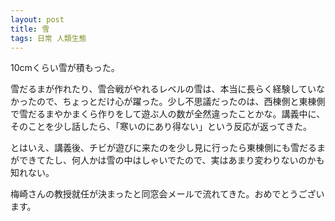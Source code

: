 ```yaml
---
layout: post
title: 雪
tags: 日常 人類生態
---
```


10cmくらい雪が積もった。

雪だるまが作れたり、雪合戦がやれるレベルの雪は、本当に長らく経験していなかったので、ちょっとだけ心が躍った。少し不思議だったのは、西棟側と東棟側で雪だるまやかまくら作りをして遊ぶ人の数が全然違ったことかな。講義中に、そのことを少し話したら、「寒いのにあり得ない」という反応が返ってきた。

とはいえ、講義後、チビが遊びに来たのを少し見に行ったら東棟側にも雪だるまができてたし、何人かは雪の中はしゃいでたので、実はあまり変わりないのかも知れない。

梅崎さんの教授就任が決まったと同窓会メールで流れてきた。おめでとうございます。
